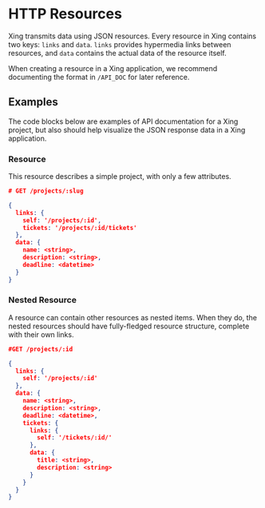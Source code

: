 # HTTP Resources

Xing transmits data using JSON resources. Every resource in Xing contains two keys: ```links``` and ```data```. ```links``` provides hypermedia links between resources, and ```data``` contains the actual data of the resource itself. 

When creating a resource in a Xing application, we recommend documenting the format in ```/API_DOC``` for later reference.

## Examples

The code blocks below are examples of API documentation for a Xing project, but also should help visualize the JSON response data in a Xing application.

### Resource

This resource describes a simple project, with only a few attributes.

```JSON
# GET /projects/:slug

{
  links: {
    self: '/projects/:id',
    tickets: '/projects/:id/tickets'
  }, 
  data: {
    name: <string>,
    description: <string>,
    deadline: <datetime>
  }
}
```

### Nested Resource

A resource can contain other resources as nested items.  When they do, the nested resources should have fully-fledged resource structure, complete with their own links.

```JSON
#GET /projects/:id

{
  links: {
    self: '/projects/:id'
  },
  data: {
    name: <string>,
    description: <string>,
    deadline: <datetime>,
    tickets: {
      links: {
        self: '/tickets/:id/'
      },
      data: {
        title: <string>,
        description: <string>
      }
    }
  }
}
```